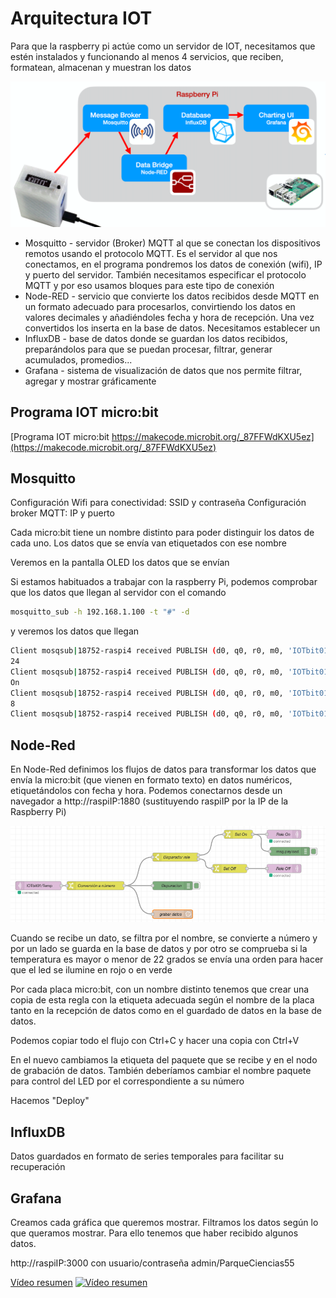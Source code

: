 # Arquitectura IOT

Para que la raspberry pi actúe como un servidor de IOT, necesitamos que estén instalados y funcionando al menos 4 servicios, que reciben, formatean, almacenan y muestran los datos

![](./images/arquitectura-IOT.png)

* Mosquitto - servidor (Broker) MQTT al que  se conectan los dispositivos remotos usando el protocolo MQTT. Es el servidor al que nos conectamos, en el programa pondremos los datos de conexión (wifi), IP y puerto del servidor. También necesitamos especificar el protocolo MQTT y por eso usamos bloques para este tipo de conexión
* Node-RED - servicio que convierte los datos recibidos desde MQTT en un formato adecuado para procesarlos, convirtiendo los datos en valores decimales y añadiéndoles fecha y hora de recepción. Una vez convertidos los inserta en la base de datos. Necesitamos establecer un 
* InfluxDB - base de datos donde se guardan los datos recibidos, preparándolos para que se puedan procesar, filtrar, generar acumulados, promedios...
* Grafana - sistema de visualización de datos que nos permite filtrar, agregar y mostrar gráficamente

## Programa IOT micro:bit

[Programa IOT micro:bit https://makecode.microbit.org/_87FFWdKXU5ez](https://makecode.microbit.org/_87FFWdKXU5ez)


## Mosquitto
Configuración Wifi para conectividad: SSID y contraseña
Configuración broker MQTT: IP y puerto

Cada micro:bit tiene un nombre distinto para poder distinguir los datos de cada uno. Los datos que se envía van etiquetados con ese nombre

Veremos en la pantalla OLED los datos que se envían

Si estamos habituados a trabajar con la raspberry Pi, podemos comprobar que los datos que llegan al servidor con el comando 

```sh
mosquitto_sub -h 192.168.1.100 -t "#" -d
```

y veremos los datos que llegan

```sh
Client mosqsub|18752-raspi4 received PUBLISH (d0, q0, r0, m0, 'IOTbit01/Temp', ... (2 bytes))
24
Client mosqsub|18752-raspi4 received PUBLISH (d0, q0, r0, m0, 'IOTbit01/rele', ... (2 bytes))
On
Client mosqsub|18752-raspi4 received PUBLISH (d0, q0, r0, m0, 'IOTbit01/Luz', ... (1 bytes))
8
Client mosqsub|18752-raspi4 received PUBLISH (d0, q0, r0, m0, 'IOTbit01/envios', ... (2 bytes))
```

## Node-Red

En Node-Red definimos los flujos de datos para transformar los datos que envía la micro:bit (que vienen en formato texto) en datos numéricos, etiquetándolos con fecha y hora. Podemos conectarnos desde un navegador a  http://raspiIP:1880 (sustituyendo raspiIP por la IP de la Raspberry Pi)

![](./images/flujo-IOT01-nodered.png)

Cuando se recibe un dato, se filtra por el nombre, se convierte a número y por un lado se guarda en la base de datos y por otro se comprueba si la temperatura es mayor o menor de 22 grados se envía una orden para hacer que el led se ilumine en rojo o en verde

Por cada placa micro:bit, con un nombre distinto tenemos que crear una copia de esta regla con la etiqueta adecuada según el nombre de la placa tanto en la recepción de datos como en el guardado de datos en la base de datos.

Podemos copiar todo el flujo con Ctrl+C y hacer una copia con Ctrl+V 

En el nuevo cambiamos la etiqueta del paquete que se recibe y en el nodo de grabación de datos. También deberíamos cambiar el nombre paquete para control del LED por el correspondiente a su número

Hacemos "Deploy"

## InfluxDB

Datos guardados en formato de series temporales para facilitar su recuperación

## Grafana

Creamos cada gráfica que queremos mostrar. Filtramos los datos según lo que queramos mostrar. Para ello tenemos que haber recibido algunos datos.

http://raspiIP:3000 con usuario/contraseña admin/ParqueCiencias55

[Vídeo resumen](https://youtu.be/yV0yYC0gze0)
[![Vídeo resumen](https://img.youtube.com/vi/yV0yYC0gze0/0.jpg)](https://youtu.be/yV0yYC0gze0)

